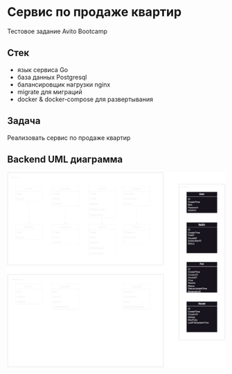 # Сервис по продаже квартир

Тестовое задание Avito Bootcamp

## Стек

- язык сервиса Go
- база данных Postgresql
- балансировщик нагрузки nginx
- migrate для миграций
- docker & docker-compose для развертывания

## Задача

Реализовать сервис по продаже квартир

## Backend UML диаграмма

![backend_uml](./docs/img/backend_uml.svg)
